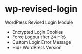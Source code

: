 wp-revised-login
================

WordPress Revised Login Module
+ Encrypted Login Cookies
+ Force Logout after 24 HRS
+ Custom Login Error Message
+ Hide WordPress Version
